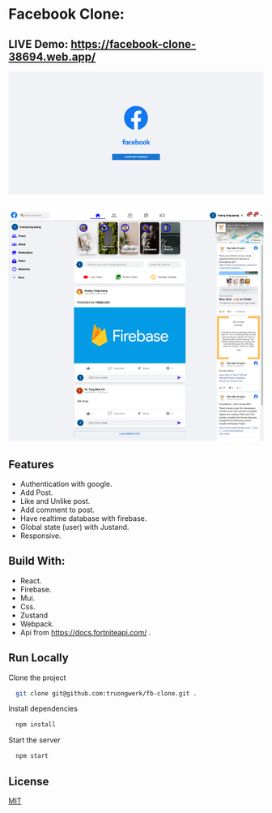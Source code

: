 # Facebook Clone:

## LIVE Demo: https://facebook-clone-38694.web.app/

![App Screenshot](./screenshots/login.png)

##

![App Screenshot](./screenshots/homePage.png)

## Features

- Authentication with google.
- Add Post.
- Like and Unlike post.
- Add comment to post.
- Have realtime database with firebase.
- Global state (user) with Justand.
- Responsive.

## Build With:

- React.
- Firebase.
- Mui.
- Css.
- Zustand
- Webpack.
- Api from https://docs.fortniteapi.com/ .

## Run Locally

Clone the project

```bash
  git clone git@github.com:truongwerk/fb-clone.git .
```

Install dependencies

```bash
  npm install
```

Start the server

```bash
  npm start
```

## License

[MIT](https://choosealicense.com/licenses/mit/)
